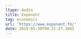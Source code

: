 ```yaml
---
ltype: Audio
title: Exponent
tag: economics
url: 'https://www.exponent.fm/'
date: 2019-05-30T00:31:27.386Z
---
```


